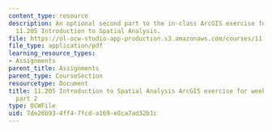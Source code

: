 ```yaml
---
content_type: resource
description: An optional second part to the in-class ArcGIS exercise for week 2 in
  11.205 Introduction to Spatial Analysis.
file: https://ol-ocw-studio-app-production.s3.amazonaws.com/courses/11-205-introduction-to-spatial-analysis-fall-2019/7de26b934ff47fcda169e8ca7ad32b1c_11.205f19_week_2_arc_part2.pdf
file_type: application/pdf
learning_resource_types:
- Assignments
parent_title: Assignments
parent_type: CourseSection
resourcetype: Document
title: 11.205 Introduction to Spatial Analysis ArcGIS exercise for week 2 - optional
  part 2
type: OCWFile
uid: 7de26b93-4ff4-7fcd-a169-e8ca7ad32b1c
---
```

